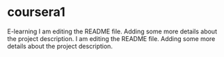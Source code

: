# coursera1
E-learning 
I am editing the README file. Adding some more details about the project description.
I am editing the README file. Adding some more details about the project description.
